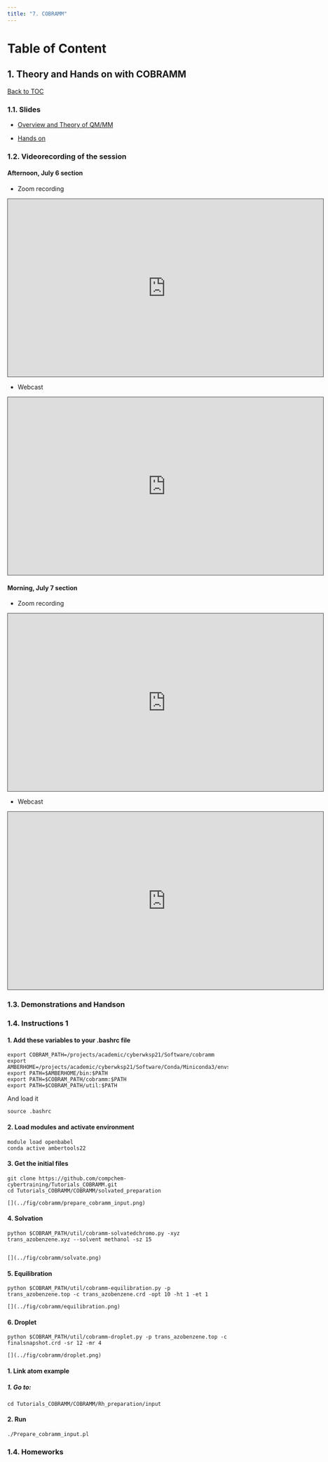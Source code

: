 ```yaml
---
title: "7. COBRAMM"
---
```



<a name="toc"></a>
# Table of Content


<a name="1"></a>
## 1. Theory and Hands on with COBRAMM
[Back to TOC](#toc)


### 1.1. Slides

* [Overview and Theory of QM/MM](../files/Davide_Avagliano/buffalo_lecture_qmmm.pdf)

* [Hands on](../files/Davide_Avagliano/HANDSON1_DAVIDE.pdf)


### 1.2. Videorecording of the session


#### Afternoon, July 6 section

* Zoom recording 

<iframe src="https://ub.hosted.panopto.com/Panopto/Pages/Embed.aspx?id=e3eea3f5-55b3-4e3a-a5b0-aeca01663d8a
&autoplay=false&offerviewer=true&showtitle=true&showbrand=true&captions=false&interactivity=all" height="405" width="720" 
style="border: 1px solid #464646;" allowfullscreen allow="autoplay"></iframe>

* Webcast

<iframe src="https://ub.hosted.panopto.com/Panopto/Pages/Embed.aspx?id=352aa1f9-d1f0-495b-8284-aeb501458dc0
&autoplay=false&offerviewer=true&showtitle=true&showbrand=true&captions=false&interactivity=all" height="405" width="720" 
style="border: 1px solid #464646;" allowfullscreen allow="autoplay"></iframe>


#### Morning, July 7 section

* Zoom recording 

<iframe src="https://ub.hosted.panopto.com/Panopto/Pages/Embed.aspx?id=9bbc476b-eb41-4af1-b2c6-aecb013260a4
&autoplay=false&offerviewer=true&showtitle=true&showbrand=true&captions=false&interactivity=all" height="405" width="720" 
style="border: 1px solid #464646;" allowfullscreen allow="autoplay"></iframe>

* Webcast

<iframe src="https://ub.hosted.panopto.com/Panopto/Pages/Embed.aspx?id=51083db2-7f9a-49e9-ad12-aeb501454783
&autoplay=false&offerviewer=true&showtitle=true&showbrand=true&captions=false&interactivity=all" height="405" width="720" 
style="border: 1px solid #464646;" allowfullscreen allow="autoplay"></iframe>



### 1.3. Demonstrations and Handson


### 1.4. Instructions 1

#### 1. Add these variables to your .bashrc file

    export COBRAM_PATH=/projects/academic/cyberwksp21/Software/cobramm
    export AMBERHOME=/projects/academic/cyberwksp21/Software/Conda/Miniconda3/envs/ambertools22/
    export PATH=$AMBERHOME/bin:$PATH
    export PATH=$COBRAM_PATH/cobramm:$PATH
    export PATH=$COBRAM_PATH/util:$PATH

  And load it 

    source .bashrc

#### 2. Load modules and activate environment

    module load openbabel
    conda active ambertools22


#### 3. Get the initial files

    git clone https://github.com/compchem-cybertraining/Tutorials_COBRAMM.git
    cd Tutorials_COBRAMM/COBRAMM/solvated_preparation

    [](../fig/cobramm/prepare_cobramm_input.png)

#### 4. Solvation

    python $COBRAM_PATH/util/cobramm-solvatedchromo.py -xyz trans_azobenzene.xyz --solvent methanol -sz 15
   

    [](../fig/cobramm/solvate.png)


#### 5. Equilibration

    python $COBRAM_PATH/util/cobramm-equilibration.py -p trans_azobenzene.top -c trans_azobenzene.crd -opt 10 -ht 1 -et 1

    [](../fig/cobramm/equilibration.png)

#### 6. Droplet

    python $COBRAM_PATH/util/cobramm-droplet.py -p trans_azobenzene.top -c finalsnapshot.crd -sr 12 -mr 4

    [](../fig/cobramm/droplet.png)


#### 1. Link atom example

##### 1. Go to:

    cd Tutorials_COBRAMM/COBRAMM/Rh_preparation/input


#### 2. Run

    ./Prepare_cobramm_input.pl




### 1.4. Homeworks


